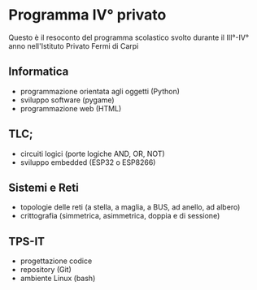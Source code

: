# Programma IV° privato
Questo è il resoconto del programma scolastico svolto durante il III°-IV° anno nell'Istituto Privato Fermi di Carpi

## Informatica
  - programmazione orientata agli oggetti (Python)
  - sviluppo software (pygame)
  - programmazione web (HTML)
## TLC;
  - circuiti logici (porte logiche AND, OR, NOT)
  - sviluppo embedded (ESP32 o ESP8266)  
## Sistemi e Reti
  - topologie delle reti (a stella, a maglia, a BUS, ad anello, ad albero)
  - crittografia (simmetrica, asimmetrica, doppia e di sessione)  
## TPS-IT
  - progettazione codice
  - repository (Git)
  - ambiente Linux (bash) 
